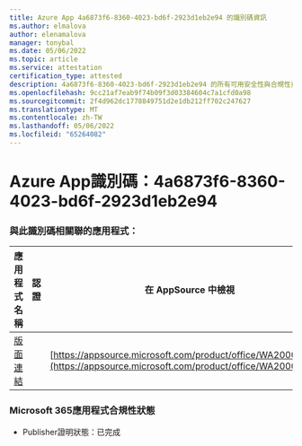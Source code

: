 ```yaml
---
title: Azure App 4a6873f6-8360-4023-bd6f-2923d1eb2e94 的識別碼資訊
ms.author: elmalova
author: elenamalova
manager: tonybal
ms.date: 05/06/2022
ms.topic: article
ms.service: attestation
certification_type: attested
description: 4a6873f6-8360-4023-bd6f-2923d1eb2e94 的所有可用安全性與合規性資訊。
ms.openlocfilehash: 9cc21af7eab9f74b09f3d03384604c7a1cfd0a98
ms.sourcegitcommit: 2f4d962dc1778849751d2e1db212ff702c247627
ms.translationtype: MT
ms.contentlocale: zh-TW
ms.lasthandoff: 05/06/2022
ms.locfileid: "65264082"
---
```

# <a name="azure-app-id-4a6873f6-8360-4023-bd6f-2923d1eb2e94"></a>Azure App識別碼：4a6873f6-8360-4023-bd6f-2923d1eb2e94


### <a name="apps-associated-with-this-id"></a>與此識別碼相關聯的應用程式：
| **應用程式名稱** | **認證** | **在 AppSource 中檢視** |
|--------------|---------------|-----------------------|
| [版面連結](../forward/WA200001955.md) |  | [https://appsource.microsoft.com/product/office/WA200001955](https://appsource.microsoft.com/product/office/WA200001955) |

### <a name="microsoft-365-app-compliance-status"></a>Microsoft 365應用程式合規性狀態
- Publisher證明狀態：已完成

